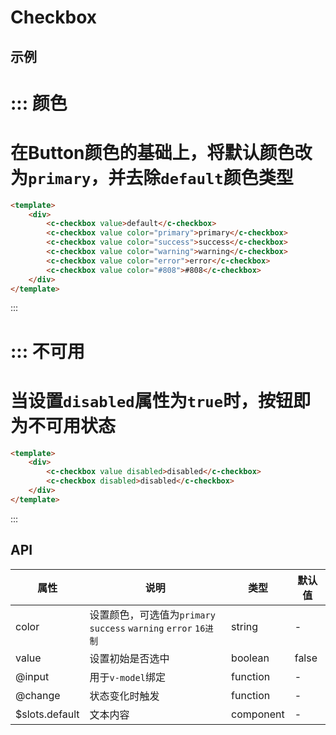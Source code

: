 # Checkbox


## 示例


::: 颜色
===
在**Button**颜色的基础上，将默认颜色改为`primary`，并去除`default`颜色类型
===
```html
<template>
	<div>
		<c-checkbox value>default</c-checkbox>
		<c-checkbox value color="primary">primary</c-checkbox>
		<c-checkbox value color="success">success</c-checkbox>
		<c-checkbox value color="warning">warning</c-checkbox>
		<c-checkbox value color="error">error</c-checkbox>
		<c-checkbox value color="#808">#808</c-checkbox>
	</div>
</template>
```
:::


::: 不可用
===
当设置`disabled`属性为`true`时，按钮即为不可用状态
===
```html
<template>
	<div>
		<c-checkbox value disabled>disabled</c-checkbox>
		<c-checkbox disabled>disabled</c-checkbox>
	</div>
</template>
```
:::


## API

| 属性      | 说明                                       | 类型       | 默认值   |
| ------- | ---------------------------------------- | -------- | ----- |
| color   | 设置颜色，可选值为`primary` `success` `warning` `error` `16进制` | string   | -     |
| value | 设置初始是否选中                                 | boolean   | false |
| @input | 用于`v-model`绑定                              | function | -     |
| @change | 状态变化时触发                                  | function | -     |
| $slots.default | 文本内容                                  | component | -     |
